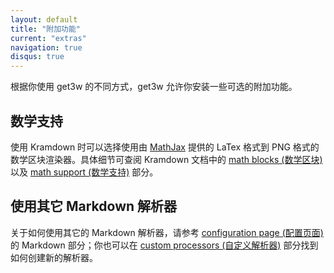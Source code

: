 ```yaml
---
layout: default
title: "附加功能"
current: "extras"
navigation: true
disqus: true
---
```


根据你使用 get3w 的不同方式，get3w 允许你安装一些可选的附加功能。

## 数学支持

使用 Kramdown 时可以选择使用由 [MathJax](http://www.mathjax.org/) 提供的 LaTex 格式到 PNG 格式的数学区块渲染器。具体细节可查阅 Kramdown 文档中的 [math blocks (数学区块)](http://kramdown.gettalong.org/syntax.html#math-blocks) 以及 [math support (数学支持)](http://kramdown.gettalong.org/converter/html.html#math-support) 部分。

## 使用其它 Markdown 解析器

关于如何使用其它的 Markdown 解析器，请参考 [configuration page (配置页面)](/configuration/#markdown-options) 的 Markdown 部分；你也可以在 [custom processors (自定义解析器)](/configuration/#custom-markdown-processors) 部分找到如何创建新的解析器。
